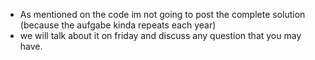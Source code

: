 - As mentioned on the code im not going to post the complete solution (because the aufgabe kinda repeats each year)
- we will talk about it on friday and discuss any question that you may have.
